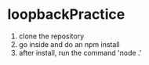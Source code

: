 # loopbackPractice
1. clone the repository
2. go inside and do an npm install
3. after install, run the command 'node .'
